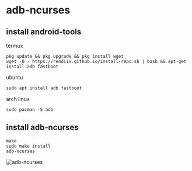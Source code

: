 # adb-ncurses
## install android-tools
termux
```
pkg update && pkg upgrade && pkg install wget
wget -O - https://rendiix.github.io/install-repo.sh | bash && apt-get install adb fastboot
```
ubuntu
```
sudo apt install adb fastboot
```
arch linux
```
sudo pacman -S adb
```

## install adb-ncurses
```
make
sudo make install
adb-ncurses
```

![adb-ncurses](https://camo.githubusercontent.com/51e998273a02ef9b700494eb3749c929e430e4c523e372369cf74526618a892c/68747470733a2f2f626f726f7665656e2e6769746875622e696f2f766964656f2f6164622d6e6375727365732e676966 "make run")
